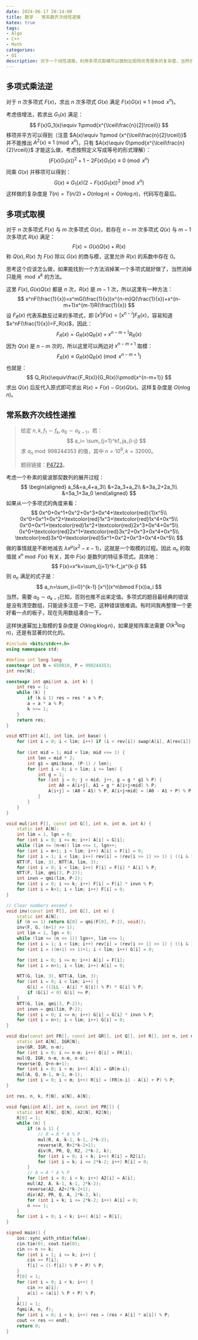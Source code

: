 ```yaml
---
date: 2024-06-17 20:14:00
title: 数学 - 常系数齐次线性递推
katex: true
tags:
- Algo
- C++
- Math
categories:
- OI
description: 对于一个线性递推，利用多项式取模可以做到比矩阵优秀很多的复杂度，当然也比较难写。
---
```


## 多项式乘法逆

对于 $n$ 次多项式 $F(x)$，求出 $n$ 次多项式 $G(x)$ 满足 $F(x)G(x)\equiv 1\pmod {x^n}$。

考虑倍增法，若求出 $G_1(x)$ 满足：
$$
F(x)G_1(x)\equiv 1\pmod{x^{\lceil\frac{n}{2}\rceil}}
$$
移项并平方可以得到（注意 $A(x)\equiv 1\pmod {x^{\lceil\frac{n}{2}\rceil}}$ 并不能推出 $A^2(x)\equiv 1\pmod {x^n}$，只有 $A(x)\equiv 0\pmod{x^{\lceil\frac{n}{2}\rceil}}$ 才能这么做，考虑按照定义写成等号的形式理解）：
$$
\Big(F(x)G_1(x)\Big)^2+1-2F(x)G_1(x)\equiv 0\pmod {x^n}
$$
同乘 $G(x)$ 并移项可以得到：
$$
G(x)\equiv G_1(x)\Big(2-F(x)G_1(x)\Big)^2\pmod{x^n}
$$
这样做的复杂度是 $T(n)=T(n/2)+O(n\log n)=O(n\log n)$，代码写在最后。

## 多项式取模

对于 $n$ 次多项式 $F(x)$ 与 $m$ 次多项式 $G(x)$，若存在 $n-m$ 次多项式 $Q(x)$ 与 $m-1$ 次多项式 $R(x)$ 满足：
$$
F(x)=G(x)Q(x)+R(x)
$$
称 $Q(x),R(x)$ 为 $F(x)$ 除以 $G(x)$ 的商与模，这里允许 $R(x)$ 的系数中存在 $0$。

思考这个应该怎么做，如果能找到一个方法消掉某一个多项式就好做了，当然消掉只能用 $\bmod x^k$ 的方法。

这里 $F(x),G(x)Q(x)$ 都是 $n$ 次，$R(x)$ 是 $m-1$ 次，所以这里有一种方法：
$$
x^nF(\frac{1}{x})=x^mG(\frac{1}{x})x^{n-m}Q(\frac{1}{x})+x^{n-m+1}x^{m-1}R(\frac{1}{x})
$$
设 $F_R(x)$ 代表系数反过来的多项式，即 $[x^i]F(x)=[x^{n-i}]F_R(x)$，容易知道 $x^nF(\frac{1}{x})=F_R(x)$，因此：
$$
F_R(x)=G_R(x)Q_R(x)+x^{n-m+1}R_R(x)
$$
因为 $Q(x)$ 是 $n-m$ 次的，所以这里可以两边对 $x^{n-m+1}$ 取模：
$$
F_R(x)\equiv G_R(x)Q_R(x)\pmod{x^{n-m+1}}
$$
也就是：
$$
Q_R(x)\equiv\frac{F_R(x)}{G_R(x)}\pmod{x^{n-m+1}}
$$
求出 $Q(x)$ 后反代入原式即可求出 $R(x)=F(x)-G(x)Q(x)$。这样复杂度是 $O(n\log n)$。

## 常系数齐次线性递推

> 给定 $n,k,f_1\sim f_k,a_0\sim a_{k-1}$，若：
> $$
> a_i= \sum_{j=1}^kf_ja_{i-j}
> $$
> 求 $a_n\bmod 998244353$ 的值，其中 $n=10^9,k=32000$。
>
> 题目链接：[P4723](https://www.luogu.com.cn/problem/P4723)。 

考虑一个朴素的斐波那契数列的展开过程：
$$
\begin{aligned}
a_5&=a_4+a_3\\
&=2a_3+a_2\\
&=3a_2+2a_1\\
&=5a_1+3a_0
\end{aligned}
$$
如果从一个多项式的角度来看：
$$
0x^0+0x^1+0x^2+0x^3+0x^4+\textcolor{red}{1}x^5\\
0x^0+0x^1+0x^2+\textcolor{red}1x^3+\textcolor{red}1x^4+0x^5\\
0x^0+0x^1+\textcolor{red}1x^2+\textcolor{red}2x^3+0x^4+0x^5\\
0x^0+\textcolor{red}2x^1+\textcolor{red}3x^2+0x^3+0x^4+0x^5\\
\textcolor{red}3x^0+\textcolor{red}5x^1+0x^2+0x^3+0x^4+0x^5\\
$$
做的事情就是不断地减去 $\lambda x^\mu(x^2-x-1)$，这就是一个取模的过程。因此 $a_n$ 的取值就 $x^n\bmod F(x)$ 有关，其中 $F(x)$ 是数列的特征多项式。具体地：
$$
F(x)=x^k+\sum_{j=1}^k-f_jx^{k-j}
$$
则 $a_n$ 满足的式子是：
$$
a_n=\sum_{i=0}^{k-1} [x^i](x^n\bmod F(x))a_i
$$
当然，需要 $a_0\sim a_{k-1}$​ 已知，否则也推不出来定值。多项式的题目最经典的错误是没有清空数组，只能说多注意一下吧，这种错误很难调。有时间我再整理一个更好看一点的板子，现在先用数组凑合一下。

这样快速幂加上取模的复杂度是 $O(k\log k\log n)$，如果是矩阵乘法需要 $O(k^3\log n)$，还是有显著的优化的。

```cpp
#include <bits/stdc++.h>
using namespace std;

#define int long long
constexpr int N = 650010, P = 998244353;
int rev[N];

constexpr int qmi(int a, int k) {
    int res = 1;
    while (k) {
        if (k & 1) res = res * a % P;
        a = a * a % P;
        k >>= 1;
    }
    return res;
}

void NTT(int A[], int lim, int base) {
    for (int i = 0; i < lim; i++) if (i < rev[i]) swap(A[i], A[rev[i]]);
    
    for (int mid = 1; mid < lim; mid <<= 1) {
        int len = mid * 2;
        int g1 = qmi(base, (P-1) / len);
        for (int i = 0; i < lim; i += len) {
            int g = 1;
            for (int j = 0; j < mid; j++, g = g * g1 % P) {
                int A0 = A[i+j], A1 = g * A[i+j+mid] % P;
                A[i+j] = (A0 + A1) % P, A[i+j+mid] = (A0 - A1 + P) % P;
            }
        }
    }
}

void mul(int F[], const int G[], int n, int m, int k) {
    static int A[N];
    int lim = 1, lgn = 0;
    for (int i = 0; i <= m; i++) A[i] = G[i];
    while (lim <= (n+m)) lim <<= 1, lgn++;
    for (int i = m+1; i < lim; i++) A[i] = F[i] = 0;
    for (int i = 1; i < lim; i++) rev[i] = (rev[i >> 1] >> 1) | ((i & 1) << (lgn - 1)); 
    NTT(F, lim, 3), NTT(A, lim, 3);
    for (int i = 0; i < lim; i++) F[i] = F[i] * A[i] % P;
    NTT(F, lim, qmi(3, P-2));
    int invn = qmi(lim, P-2);
    for (int i = 0; i <= k; i++) F[i] = F[i] * invn % P;
    for (int i = k+1; i < lim; i++) F[i] = 0;
}

// Clear numbers exceed n
void inv(const int F[], int G[], int n) {
    static int A[N];
    if (n == 1) return G[0] = qmi(F[0], P-2), void();
    inv(F, G, (n+1) >> 1);
    int lim = 1, lgn = 0;
    while (lim <= (n << 1)) lgn++, lim <<= 1;
    for (int i = 1; i < lim; i++) rev[i] = (rev[i >> 1] >> 1) | ((i & 1) << (lgn - 1)); 
    for (int i = ((n+1) >> 1)+1; i < lim; i++) G[i] = 0;

    for (int i = 0; i <= n; i++) A[i] = F[i];
    for (int i = n+1; i < lim; i++) A[i] = 0;

    NTT(G, lim, 3), NTT(A, lim, 3);
    for (int i = 0; i < lim; i++) {
        G[i] = ((2LL - A[i] * G[i]) % P) * G[i] % P;
        if (G[i] < 0) G[i] += P;
    }
    NTT(G, lim, qmi(3, P-2));
    int invn = qmi(lim, P-2);
    for (int i = 0; i <= n; i++) G[i] = G[i] * invn % P;
    for (int i = n+1; i < lim; i++) G[i] = 0;
}

void div(const int FR[], const int GR[], int Q[], int R[], int n, int m) {
    static int A[N], IGR[N];
    inv(GR, IGR, n-m);
    for (int i = 0; i <= n-m; i++) Q[i] = FR[i];
    mul(Q, IGR, n-m, n-m, n-m);
    reverse(Q, Q+n-m+1);
    for (int i = 0; i < m; i++) A[i] = GR[m-i];
    mul(A, Q, m-1, m-1, m-1);
    for (int i = 0; i < m; i++) R[i] = (FR[n-i] - A[i] + P) % P;
}

int res, n, k, f[N], a[N], A[N];

void fqmi(int A[], int n, const int PR[]) {
    static int R[N], Q[N], A2[N], R2[N];
    R[0] = 1;
    while (n) {
        if (n & 1) {
            // R = R * A % P
            mul(R, A, k-1, k-1, 2*k-2);
            reverse(R, R+2*k-2+1);
            div(R, PR, Q, R2, 2*k-2, k);
            for (int i = 0; i < k; i++) R[i] = R2[i];
            for (int i = k; i <= 2*k-2; i++) R[i] = 0;
        }
        // A = A * A % P
        for (int i = 0; i < k; i++) A2[i] = A[i];
        mul(A2, A, k-1, k-1, 2*k-2);
        reverse(A2, A2+2*k-2+1);
        div(A2, PR, Q, A, 2*k-2, k);
        for (int i = k; i <= 2*k-2; i++) A[i] = 0;
        n >>= 1;
    }
    for (int i = 0; i < k; i++) A[i] = R[i];
}

signed main() {
    ios::sync_with_stdio(false);
    cin.tie(0), cout.tie(0);
    cin >> n >> k;
    for (int i = 1; i <= k; i++) {
        cin >> f[i];
        f[i] = ((-f[i]) % P + P) % P;
    }
    f[0] = 1;
    for (int i = 0; i < k; i++) {
        cin >> a[i];
        a[i] = (a[i] % P + P) % P;
    }
    A[1] = 1;
    fqmi(A, n, f);
    for (int i = 0; i < k; i++) res = (res + A[i] * a[i]) % P;
    cout << res << endl;
    return 0;
}
```

